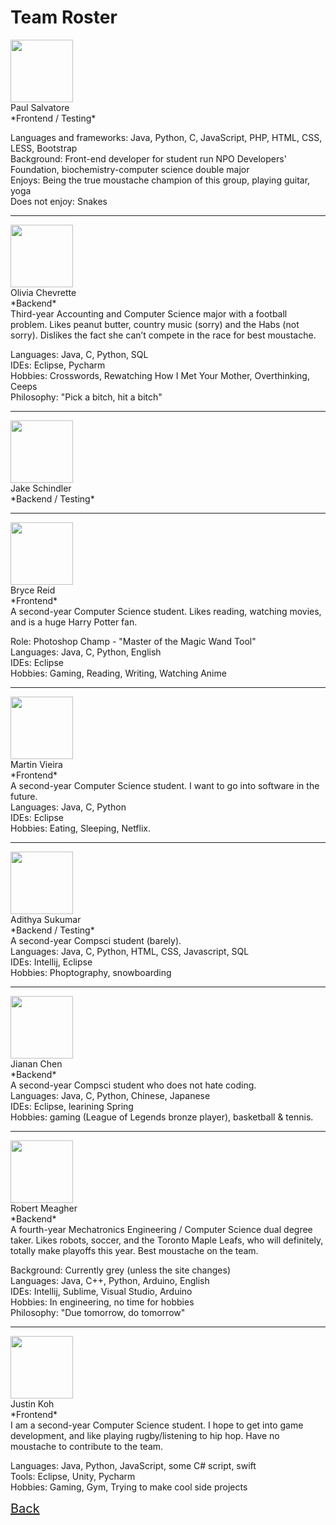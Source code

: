 # Team Roster

<img src="https://raw.githubusercontent.com/r-meagher/CS2212Group14/master/resources/paul.jpg?token=AX1VEvInn6xuL2OWdO0w4fjdUbRHsVZhks5YkPniwA%3D%3D" width="100" height="100"/>  
<br>Paul Salvatore
<br>*Frontend / Testing*
<p>
  Languages and frameworks: Java, Python, C, JavaScript, PHP, HTML, CSS, LESS, Bootstrap<br>
  Background: Front-end developer for student run NPO Developers' Foundation, biochemistry-computer science double major<br>
  Enjoys: Being the true moustache champion of this group, playing guitar, yoga<br>
  Does not enjoy: Snakes<br>
</p>

<hr>
<img src="https://raw.githubusercontent.com/r-meagher/CS2212Group14/master/resources/olivia.jpg?token=AX1VEsVZPNmtyacqw_2MSw-Jk80z1ceqks5YkP42wA%3D%3D" width="100" height="100" /> 
<br>Olivia Chevrette
<br>*Backend*
<br>Third-year Accounting and Computer Science major with a football problem. Likes peanut butter, country music (sorry) and the Habs (not sorry). Dislikes the fact she can’t compete in the race for best moustache.
<p>
  Languages: Java, C, Python, SQL
  <br>IDEs: Eclipse, Pycharm
  <br>Hobbies: Crosswords, Rewatching How I Met Your Mother, Overthinking, Ceeps
  <br>Philosophy: "Pick a bitch, hit a bitch"
</p>

<hr>
<img src="https://github.com/r-meagher/CS2212Group14/blob/master/resources/jake.png?raw=true" width="100" height="100" />
<br>Jake Schindler
<br>*Backend / Testing*

<hr>
<img src="https://github.com/r-meagher/CS2212Group14/blob/master/resources/bryce.png?raw=true" width="100" height="100" />
<br>Bryce Reid
<br>*Frontend*
<br>A second-year Computer Science student. Likes reading, watching movies, and is a huge Harry Potter fan.
<p>
  Role: Photoshop Champ - "Master of the Magic Wand Tool"
  <br>Languages: Java, C, Python, English
  <br>IDEs: Eclipse
  <br>Hobbies: Gaming, Reading, Writing, Watching Anime
</p>

<hr>
<img src="https://github.com/r-meagher/CS2212Group14/blob/master/resources/martin.png?raw=true" width="100" height="100" />
<br>Martin Vieira
<br>*Frontend*
<br>A second-year Computer Science student. I want to go into software in the future.
<br>Languages: Java, C, Python
<br>IDEs: Eclipse
<br>Hobbies: Eating, Sleeping, Netflix.

<hr>
<img src="https://github.com/r-meagher/CS2212Group14/blob/master/resources/adithya.png?raw=true" width="100" height="100" />
<br>Adithya Sukumar
<br>*Backend / Testing*
<br>A second-year Compsci student (barely).
<br>Languages: Java, C, Python, HTML, CSS, Javascript, SQL
<br>IDEs: Intellij, Eclipse
<br>Hobbies: Phoptography, snowboarding

<hr>
<img src="https://github.com/r-meagher/CS2212Group14/blob/master/resources/chen.png?raw=true" width="100" height="100" />
<br>Jianan Chen 
<br>*Backend*
<br>A second-year Compsci student who does not hate coding.
<br>Languages: Java, C, Python, Chinese, Japanese
<br>IDEs: Eclipse, learining Spring
<br>Hobbies: gaming (League of Legends bronze player), basketball & tennis.
   
<hr>
<img src="https://github.com/r-meagher/CS2212Group14/blob/master/resources/robert.png?raw=true" width="100" height="100" /> 
<br>Robert Meagher
<br>*Backend*
<br>A fourth-year Mechatronics Engineering / Computer Science dual degree taker. Likes robots, soccer, and the Toronto Maple Leafs, who will definitely, totally make playoffs this year. Best moustache on the team.
<p>
  Background: Currently grey (unless the site changes)
  <br>Languages: Java, C++, Python, Arduino, English
  <br>IDEs: Intellij, Sublime, Visual Studio, Arduino
  <br>Hobbies: In engineering, no time for hobbies
  <br>Philosophy: "Due tomorrow, do tomorrow"
</p>

<hr>
<img src="https://github.com/r-meagher/CS2212Group14/blob/master/resources/justin.png?raw=true" width="100" height="100" />
<br>Justin Koh 
<br>*Frontend*
<br>I am a second-year Computer Science student. I hope to get into game development, and like playing rugby/listening to hip hop. Have no moustache to contribute to the team.
<p>
	Languages: Java, Python, JavaScript, some C# script, swift
	<br>Tools: Eclipse, Unity, Pycharm
	<br>Hobbies: Gaming, Gym, Trying to make cool side projects
</p>


<a style="font-size: 20px; margin-top: 10px;" href="index">Back</a>
